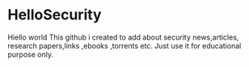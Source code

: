 # HelloSecurity

Hiello world
   This github i created to add about security news,articles, research papers,links ,ebooks ,torrents etc.
   Just use it for educational purpose only. 
